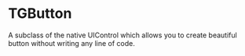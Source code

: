 # TGButton
A subclass of the native UIControl which allows you to create beautiful button without writing any line of code.
